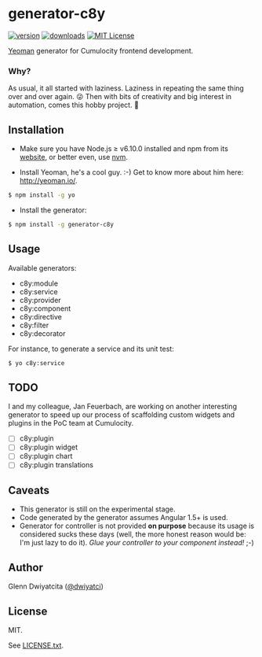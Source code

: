 # generator-c8y

[![version](https://img.shields.io/npm/v/generator-c8y.svg)](https://www.npmjs.com/package/generator-c8y)
[![downloads](https://img.shields.io/npm/dt/generator-c8y.svg)](http://npm-stat.com/charts.html?package=generator-c8y)
[![MIT License](https://img.shields.io/github/license/mashape/apistatus.svg)](https://raw.githubusercontent.com/dwiyatci/generator-c8y/master/LICENSE.txt)

[Yeoman](http://yeoman.io/) generator for Cumulocity frontend development.

### Why?
As usual, it all started with laziness. Laziness in repeating the same thing over and over again. :stuck_out_tongue_winking_eye: Then with bits of creativity and big interest in automation, comes this hobby project. :speedboat:

## Installation
* Make sure you have Node.js ≥ v6.10.0 installed and npm from its [website](https://nodejs.org), or better even, use [nvm](https://github.com/creationix/nvm).

* Install Yeoman, he's a cool guy. :-) Get to know more about him here: http://yeoman.io/.

```bash
$ npm install -g yo
```

* Install the generator:

```bash
$ npm install -g generator-c8y
```

## Usage
Available generators:

* c8y:module
* c8y:service
* c8y:provider
* c8y:component
* c8y:directive
* c8y:filter
* c8y:decorator

For instance, to generate a service and its unit test:

```bash
$ yo c8y:service
```

## TODO
I and my colleague, Jan Feuerbach, are working on another interesting generator to speed up our process of scaffolding custom widgets and plugins in the PoC team at Cumulocity.

- [ ] c8y:plugin
- [ ] c8y:plugin widget
- [ ] c8y:plugin chart
- [ ] c8y:plugin translations

## Caveats
* This generator is still on the experimental stage.
* Code generated by the generator assumes Angular 1.5+ is used.
* Generator for controller is not provided **on purpose** because its usage is considered sucks these days (well, the more honest reason would be: I'm just lazy to do it). *Glue your controller to your component instead!* ;-)

## Author
Glenn Dwiyatcita ([@dwiyatci](http://tiny.cc/dwiyatci))

## License
MIT.

See [LICENSE.txt](LICENSE.txt).
